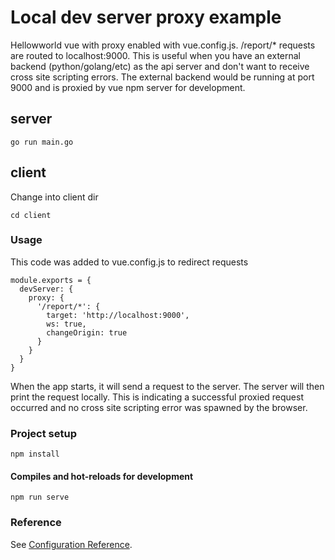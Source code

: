 # Local dev server proxy example

Hellowworld vue with proxy enabled with vue.config.js. /report/* requests are
routed to localhost:9000. This is useful when you have an external backend 
(python/golang/etc) as the api server and don't want to receive cross site
scripting errors. The external backend would be running at port 9000 and is
proxied by vue npm server for development. 

## server

```
go run main.go
```

## client

Change into client dir

```
cd client 
```

### Usage 

This code was added to vue.config.js to redirect requests 

```
module.exports = {
  devServer: {
    proxy: {
      '/report/*': {
        target: 'http://localhost:9000',
        ws: true,
        changeOrigin: true
      }
    }
  }
}
```

When the app starts, it will send a request to the server. The 
server will then print the request locally. This is indicating a 
successful proxied request occurred and no cross site scripting
error was spawned by the browser.

### Project setup
```
npm install
```

#### Compiles and hot-reloads for development
```
npm run serve
```

### Reference

See [Configuration Reference](https://cli.vuejs.org/config/).
